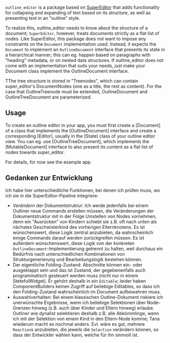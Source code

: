 `outline_editor` is a package based
on [SuperEditor](https://github.com/superlistapp/super_editor)
that adds functionality for collapsing and expanding of text based on its structure, as well as 
presenting text in an "outline" style.

To realize this, outline_editor needs to know about the structure of a document;
`SuperEditor`, however, treats documents strictly as a flat list of nodes. Like SuperEditor, this
package does not want to impose any constraints on the `Document` implementation used.
Instead, it expects the `Document` to implement an `OutlineDocument` interface that presents
its state in a hierarchical manner; this can eg. happen based on paragraphs with "heading" 
metadata, or on nested data structures. If outline_editor does not come with an implementation that 
suits your needs, just make your Document class implement the OutlineDocument interface.

TThe tree structure is stored in "Treenodes", which can contain super_editor's DocumentNodes (one 
as a title, the rest as content). For the case that OutlineTreenode must be extended, 
OutlineDocument and OutlineTreeDocument are parameterized.  

## Usage

To create an outline editor in your app, you must first create a [Document] of a class that 
implements the [OutlineDocument] interface and create a corresponding [Editor], usually in
the [State] class of your outline editor view. You can eg. use 
[OutlineTreeDocument], which implements the [MutableDocument] interface to also present its 
content as a flat list of nodes towards super_editor.

For details, for now see the example app.


## Gedanken zur Entwicklung

Ich habe hier unterschiedliche Funktionen, bei denen ich prüfen muss, wo ich sie in die
SuperEditor-Pipeline integriere:

- *Verändern* der Dokumentstruktur: Ich werde jedenfalls bei einem Outliner neue Commands erstellen
  müssen, die Veränderungen der Dokumentstruktur mit in der Folge Umstellen von Nodes vornehmen,
  denn ein "Ausrücken" von Kindern schiebt sie z.B. oft nach unten als nächstes Geschwisterkind des
  vorherigen Elternknotens. Es ist wünschenswert, diese Logik zentral anzubieten, da wahrscheinlich
  einige Commands darauf werden zurückgreifen müssen. Es ist außerdem wünschenswert, diese Logik von
  der konkreten `OutlineDocument`-Implementierung getrennt zu halten, weil durchaus ein Bedürfnis
  nach unterschiedlichen Kombinationen von Strukturgenerierung und Bearbeitungslogik bestehen
  können.
- Der eigentliche Folding-Zustand: Abschnitte können ein- oder ausgeklappt sein und das ist Zustand,
  der gegebenenfalls auch programmatisch gesteuert werden muss (nicht nur in einem StetefulWidget).
  Er gehört deshalb in ein `Editable`; leider haben ComponentBuilders keinen Zugriff auf beliebige
  Editables, so dass ich den Folding-Zustand wahrscheinlich im Document aufbewahren muss.
- Auswahlverhalten: Bei einem klassischen Outline-Dokument riskiere ich unerwünschte Ergebnisse,
  wenn ich beliebige Selektionen über Node-Grenzen hinweg (z.B. auch über Kinder und Eltern hinweg)
  erlaube. Outliner wie dynalist selektieren deshalb z.B. alle Abkömmlinge, wenn ich mit der
  Selektion von einem Kind in den Eltern-Node komme; Tana wiederum macht es nochmal anders.
  Evl. wäre es gut, mehrere `Reaction`s anzubieten, die jeweils die `Selection` verändern können, so
  dass der Entwickler wählen kann, welche für ihn sinnvoll ist.
